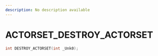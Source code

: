 ```yaml
---
description: No description available 
---
```


# ACTORSET\_DESTROY_ACTORSET

```cpp
int DESTROY_ACTORSET(int _Unk0);
```